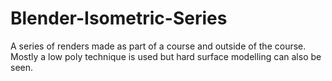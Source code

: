 # Blender-Isometric-Series
A series of renders made as part of a course and outside of the course. Mostly a low poly technique is used but hard surface modelling can also be seen.
